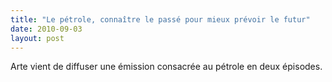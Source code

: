```yaml
---
title: "Le pétrole, connaître le passé pour mieux prévoir le futur"
date: 2010-09-03
layout: post
---
```


<p>Arte vient de diffuser une émission consacrée au pétrole en deux épisodes.</p> <p> </p>